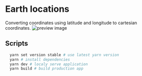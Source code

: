 # Earth locations

Converting coordinates using latitude and longitude to cartesian coordinates.
![preview image](https://i.imgur.com/SVTn29c.png)

## Scripts

```bash
  yarn set version stable # use latest yarn version
  yarn # install dependencies
  yarn dev # localy serve application
  yarn build # build production app
```
